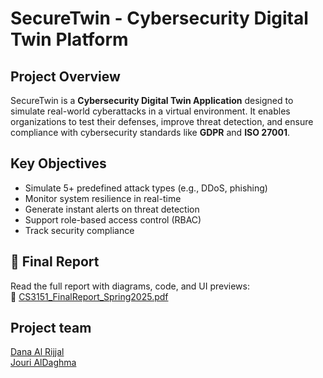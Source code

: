 # SecureTwin - Cybersecurity Digital Twin Platform
## Project Overview

SecureTwin is a **Cybersecurity Digital Twin Application** designed to simulate real-world cyberattacks in a virtual environment. It enables organizations to test their defenses, improve threat detection, and ensure compliance with cybersecurity standards like **GDPR** and **ISO 27001**.

## Key Objectives

- Simulate 5+ predefined attack types (e.g., DDoS, phishing)
- Monitor system resilience in real-time
- Generate instant alerts on threat detection
- Support role-based access control (RBAC)
- Track security compliance

## 📄 Final Report

Read the full report with diagrams, code, and UI previews:  
📎 [CS3151_FinalReport_Spring2025.pdf](./CS3151_FinalReport_Spring2025.pdf)

## Project team

[Dana Al Rijjal](https://github.com/daaalrijjal)
<br  />
[Jouri AlDaghma](https://github.com/jourialdagh)


